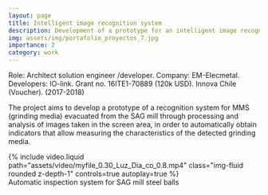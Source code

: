 ```yaml
---
layout: page
title: Intelligent image recognition system
description: Development of a prototype for an intelligent image recognition system to optimize the SAG mineral grinding process through rational use of grinding media
img: assets/img/portafolio_proyectos_7.jpg
importance: 2
category: work
---
```


Role: Architect solution engineer /developer. 
Company: EM-Elecmetal. Developers: IO-link. Grant no. 16ITE1-70889 (120k USD).  Innova Chile (Voucher). (2017-2018)

The project aims to develop a prototype of a recognition system for MMS (grinding media) evacuated from the SAG mill through processing and analysis of images taken in the screen area, in order to automatically obtain indicators that allow measuring the characteristics of the detected grinding media.

<div class="row">
    <div class="col-sm mt-3 mt-md-0">
         {% include video.liquid path="assets/video/myfile_0.30_Luz_Dia_co_0.8.mp4" class="img-fluid rounded z-depth-1" controls=true autoplay=true %}
    </div>
</div>
<div class="caption">
   Automatic inspection system for SAG mill steel balls
</div>
